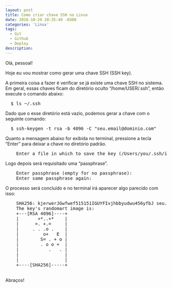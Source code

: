 ```yaml
---
layout: post
title: Como criar chave SSH no Linux
date: 2016-10-29 20:35:49 -0300
categories: 'Linux'
tags:
  - Git
  - Github
  - Deploy
description:
---
```


Olá, pessoal!

Hoje eu vou mostrar como gerar uma chave SSH (SSH key).

A primeira coisa a fazer é verificar se já existe uma chave SSH no sistema. Em geral, essas chaves ficam do diretório oculto “/home/USER/.ssh”, então execute o comando abaixo:

<pre class="terminal">
  $ ls ~/.ssh
</pre>

Dado que o esse diretório está vazio, podemos gerar a chave com o seguinte comando:

<pre class="terminal">
  $ ssh-keygen -t rsa -b 4096 -C "seu.email@dominio.com"
</pre>

Quanto a mensagem abaixo for exibida no terminal, pressione a tecla “Enter” para deixar a chave no diretório padrão.

<pre class="terminal">
    Enter a file in which to save the key (/Users/you/.ssh/id_rsa):
</pre>

Logo depois será requisitado uma “passphrase”.

<pre class="terminal">
    Enter passphrase (empty for no passphrase):
    Enter same passphrase again:
</pre>

O processo será concluído e no terminal irá aparecer algo parecido com isso:

<pre class="terminal">
    SHA256: kjerwerJGwfwef515151IGUYFIvjhbbyudwu456yfbJ seu.email@dominio.com
    The key's randomart image is:
    +---[RSA 4096]----+
    |       +*..+*    |
    |      =. +.=     |
    |     . . .o .    |
    |         o+   E  |
    |        S= . + o |
    |        . o o +  |
    |           .   . |
    |                 |
    |                 |
    +----[SHA256]-----+
</pre>

<br>
Abraços!
